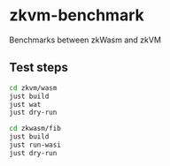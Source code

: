 # zkvm-benchmark

Benchmarks between zkWasm and zkVM

## Test steps

```sh
cd zkvm/wasm
just build
just wat
just dry-run
```

```sh
cd zkwasm/fib
just build
just run-wasi
just dry-run
```
